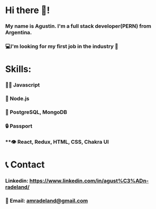 # **Hi there 👋!**

### **My name is Agustin. I'm a full stack developer(PERN) from Argentina.**

### **💻I'm looking for my first job in the industry 🙂**

#   **Skills:**

### **👨‍💻 Javascript**

### **🔧 Node.js**

### **💽 PostgreSQL, MongoDB**

### **🔒 Passport**

### **👁️ React, Redux, HTML, CSS, Chakra UI

# **📞 Contact**

### **Linkedin: https://www.linkedin.com/in/agust%C3%ADn-radeland/**

### **📧 Email: amradeland@gmail.com**
